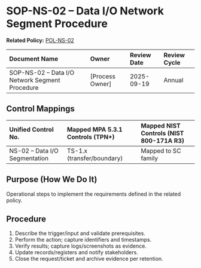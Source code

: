 # SOP-NS-02 – Data I/O Network Segment Procedure

**Related Policy:** [POL-NS-02](../policies/POL-NS-02_*.md)

| Document Name | Owner | Review Date | Review Cycle |
| :---- | :---- | :---- | :---- |
| SOP-NS-02 – Data I/O Network Segment Procedure | [Process Owner] | 2025-09-19 | Annual |

## Control Mappings
| Unified Control No. | Mapped MPA 5.3.1 Controls (TPN+) | Mapped NIST Controls (NIST 800-171A R3) |
| :---- | :---- | :---- |
| NS-02 – Data I/O Segmentation | TS-1.x (transfer/boundary) | Mapped to SC family |

## Purpose (How We Do It)
Operational steps to implement the requirements defined in the related policy.

## Procedure
1. Describe the trigger/input and validate prerequisites.
2. Perform the action; capture identifiers and timestamps.
3. Verify results; capture logs/screenshots as evidence.
4. Update records/registers and notify stakeholders.
5. Close the request/ticket and archive evidence per retention.

